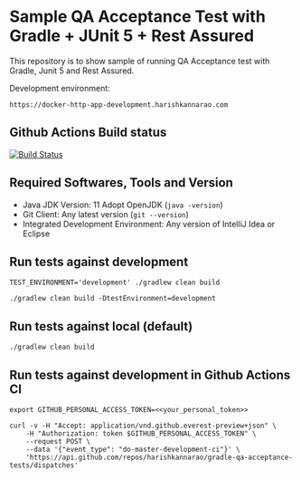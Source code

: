# Sample QA Acceptance Test with Gradle + JUnit 5 + Rest Assured

This repository is to show sample of running QA Acceptance test with Gradle, Junit 5 and Rest Assured.

Development environment: 

    https://docker-http-app-development.harishkannarao.com

## Github Actions Build status
[![Build Status](https://github.com/harishkannarao/gradle-qa-acceptance-tests/workflows/CI-master-development/badge.svg)](https://github.com/harishkannarao/gradle-qa-acceptance-tests/actions?query=workflow%3ACI-master-development)

## Required Softwares, Tools and Version
* Java JDK Version: 11 Adopt OpenJDK (`java -version`)
* Git Client: Any latest version (`git --version`)
* Integrated Development Environment: Any version of IntelliJ Idea or Eclipse

## Run tests against development

    TEST_ENVIRONMENT='development' ./gradlew clean build
    
    ./gradlew clean build -DtestEnvironment=development
    
## Run tests against local (default)

    ./gradlew clean build
    
## Run tests against development in Github Actions CI

    export GITHUB_PERSONAL_ACCESS_TOKEN=<<your_personal_token>>

    curl -v -H "Accept: application/vnd.github.everest-preview+json" \
        -H "Authorization: token $GITHUB_PERSONAL_ACCESS_TOKEN" \
        --request POST \
        --data '{"event_type": "do-master-development-ci"}' \
        'https://api.github.com/repos/harishkannarao/gradle-qa-acceptance-tests/dispatches'